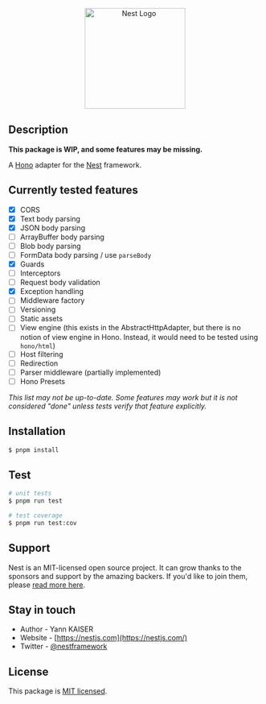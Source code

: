 <p align="center">
  <a href="http://nestjs.com/" target="blank"><img src="https://nestjs.com/img/logo-small.svg" width="200" alt="Nest Logo" /></a>
</p>

## Description

**This package is WIP, and some features may be missing.**

A [Hono](https://honojs.com) adapter for the [Nest](https://nestjs.com) framework.

## Currently tested features

- [x] CORS
- [x] Text body parsing
- [x] JSON body parsing
- [ ] ArrayBuffer body parsing
- [ ] Blob body parsing
- [ ] FormData body parsing / use `parseBody`
- [x] Guards
- [ ] Interceptors
- [ ] Request body validation
- [x] Exception handling
- [ ] Middleware factory
- [ ] Versioning
- [ ] Static assets
- [ ] View engine (this exists in the AbstractHttpAdapter, but there is no notion of view engine in Hono. Instead, it would need to be tested using `hono/html`)
- [ ] Host filtering
- [ ] Redirection
- [ ] Parser middleware (partially implemented)
- [ ] Hono Presets

*This list may not be up-to-date. Some features may work but it is not considered "done" unless tests verify that feature explicitly.*

## Installation

```bash
$ pnpm install
```

## Test

```bash
# unit tests
$ pnpm run test

# test coverage
$ pnpm run test:cov
```

## Support

Nest is an MIT-licensed open source project. It can grow thanks to the sponsors and support by the amazing backers. If you'd like to join them, please [read more here](https://docs.nestjs.com/support).

## Stay in touch

- Author - Yann KAISER
- Website - [https://nestjs.com](https://nestjs.com/)
- Twitter - [@nestframework](https://twitter.com/nestframework)

## License

This package is [MIT licensed](LICENSE).
